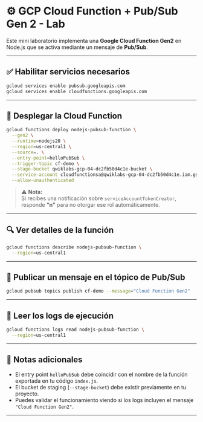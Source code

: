 # ⚙️ GCP Cloud Function + Pub/Sub Gen 2 - Lab

Este mini laboratorio implementa una **Google Cloud Function Gen2** en Node.js que se activa mediante un mensaje de **Pub/Sub**.

---

## ✅ Habilitar servicios necesarios

```bash
gcloud services enable pubsub.googleapis.com
gcloud services enable cloudfunctions.googleapis.com
```

---

## 🚀 Desplegar la Cloud Function

```bash
gcloud functions deploy nodejs-pubsub-function \
  --gen2 \
  --runtime=nodejs20 \
  --region=us-central1 \
  --source=. \
  --entry-point=helloPubSub \
  --trigger-topic cf-demo \
  --stage-bucket qwiklabs-gcp-04-dc2fb50d4c1e-bucket \
  --service-account cloudfunctionsa@qwiklabs-gcp-04-dc2fb50d4c1e.iam.gserviceaccount.com \
  --allow-unauthenticated
```

> ⚠️ **Nota:**  
> Si recibes una notificación sobre `serviceAccountTokenCreator`, responde **“n”** para no otorgar ese rol automáticamente.

---

## 🔍 Ver detalles de la función

```bash
gcloud functions describe nodejs-pubsub-function \
  --region=us-central1
```

---

## 📩 Publicar un mensaje en el tópico de Pub/Sub

```bash
gcloud pubsub topics publish cf-demo --message="Cloud Function Gen2"
```

---

## 📜 Leer los logs de ejecución

```bash
gcloud functions logs read nodejs-pubsub-function \
  --region=us-central1
```

---

## 📎 Notas adicionales

- El entry point `helloPubSub` debe coincidir con el nombre de la función exportada en tu código `index.js`.
- El bucket de staging (`--stage-bucket`) debe existir previamente en tu proyecto.
- Puedes validar el funcionamiento viendo si los logs incluyen el mensaje `"Cloud Function Gen2"`.

---

